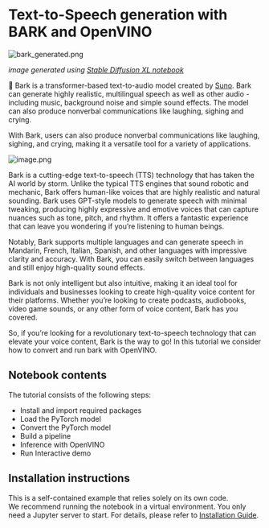 # Text-to-Speech generation with BARK and OpenVINO

![bark_generated.png](https://github.com/openvinotoolkit/openvino_notebooks/assets/29454499/9a770279-0045-480e-95f2-1a2f2d0a5115)

*image generated using [Stable Diffusion XL notebook](../248-stable-diffusion-xl/)*

🐶 Bark is a transformer-based text-to-audio model created by [Suno](https://suno.ai). Bark can generate highly realistic, multilingual speech as well as other audio - including music, background noise and simple sound effects. The model can also produce nonverbal communications like laughing, sighing and crying. 

With Bark, users can also produce nonverbal communications like laughing, sighing, and crying, making it a versatile tool for a variety of applications.

![image.png](https://user-images.githubusercontent.com/5068315/235310676-a4b3b511-90ec-4edf-8153-7ccf14905d73.png)

Bark is a cutting-edge text-to-speech (TTS) technology that has taken the AI world by storm. Unlike the typical TTS engines that sound robotic and mechanic, Bark offers human-like voices that are highly realistic and natural sounding. Bark uses GPT-style models to generate speech with minimal tweaking, producing highly expressive and emotive voices that can capture nuances such as tone, pitch, and rhythm. It offers a fantastic experience that can leave you wondering if you’re listening to human beings.

Notably, Bark supports multiple languages and can generate speech in Mandarin, French, Italian, Spanish, and other languages with impressive clarity and accuracy. With Bark, you can easily switch between languages and still enjoy high-quality sound effects.

Bark is not only intelligent but also intuitive, making it an ideal tool for individuals and businesses looking to create high-quality voice content for their platforms. Whether you’re looking to create podcasts, audiobooks, video game sounds, or any other form of voice content, Bark has you covered.

So, if you’re looking for a revolutionary text-to-speech technology that can elevate your voice content, Bark is the way to go!
In this tutorial we consider how to convert and run bark with OpenVINO.

## Notebook contents
The tutorial consists of the following steps:

- Install and import required packages
- Load the PyTorch model
- Convert the PyTorch model
- Build a pipeline
- Inference with OpenVINO
- Run Interactive demo

## Installation instructions
This is a self-contained example that relies solely on its own code.</br>
We recommend running the notebook in a virtual environment. You only need a Jupyter server to start.
For details, please refer to [Installation Guide](../../README.md).